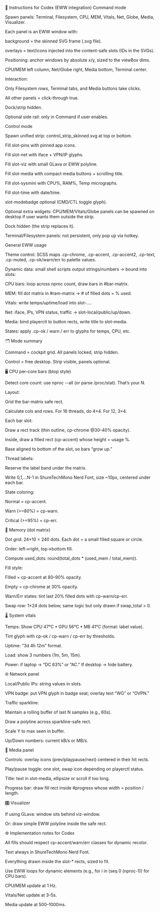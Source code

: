 📐 Instructions for Codex (EWW integration)
Command mode

Spawn panels: Terminal, Filesystem, CPU, MEM, Vitals, Net, Globe, Media, Visualizer.

Each panel is an EWW window with:

background = the skinned SVG frame (.svg file).

overlays = text/icons injected into the content-safe slots (IDs in the SVGs).

Positioning: anchor windows by absolute x/y, sized to the viewBox dims.

CPU/MEM left column, Net/Globe right, Media bottom, Terminal center.

Interaction:

Only Filesystem rows, Terminal tabs, and Media buttons take clicks.

All other panels = click-through true.

Dock/strip hidden.

Optional side rail: only in Command if user enables.

Control mode

Spawn unified strip: control_strip_skinned.svg at top or bottom.

Fill slot-pins with pinned app icons.

Fill slot-net with iface + VPN/IP glyphs.

Fill slot-viz with small GLava or EWW polyline.

Fill slot-media with compact media buttons + scrolling title.

Fill slot-sysmini with CPU%, RAM%, Temp micrographs.

Fill slot-time with date/time.

slot-modebadge optional (CMD/CTL toggle glyph).

Optional extra widgets: CPU/MEM/Vitals/Globe panels can be spawned on desktop if user wants them outside the strip.

Dock hidden (the strip replaces it).

Terminal/Filesystem panels: not persistent, only pop up via hotkey.

General EWW usage

Theme control: SCSS maps .cp-chrome, .cp-accent, .cp-accent2, .cp-text, .cp-muted, .cp-ok/warn/err to palette values.

Dynamic data: small shell scripts output strings/numbers → bound into slots:

CPU bars: loop across nproc count, draw bars in #bar-matrix.

MEM: fill dot matrix in #ram-matrix → # of filled dots = % used.

Vitals: write temps/uptime/load into slot-….

Net: iface, IPs, VPN status, traffic → slot-local/public/up/down.

Media: bind playerctl to button rects, write title to slot-media.

States: apply .cp-ok / warn / err to glyphs for temps, CPU, etc.

🗂️ Mode summary

Command = cockpit grid. All panels locked, strip hidden.

Control = free desktop. Strip visible, panels optional.

🖥 CPU per-core bars (btop style)

Detect core count: use nproc --all (or parse /proc/stat). That’s your N.

Layout:

Grid the bar-matrix safe rect.

Calculate cols and rows. For 16 threads, do 4×4. For 12, 3×4.

Each bar slot:

Draw a rect track (thin outline, cp-chrome @30–40% opacity).

Inside, draw a filled rect (cp-accent) whose height = usage %.

Base aligned to bottom of the slot, so bars “grow up.”

Thread labels:

Reserve the label band under the matrix.

Write 0,1,…N-1 in ShureTechMono Nerd Font, size ~10px, centered under each bar.

State coloring:

Normal = cp-accent.

Warn (>=80%) = cp-warn.

Critical (>=95%) = cp-err.

🔋 Memory (dot matrix)

Dot grid: 24×10 = 240 dots. Each dot = a small filled square or circle.

Order: left→right, top→bottom fill.

Compute used_dots: round(total_dots * (used_mem / total_mem)).

Fill style:

Filled = cp-accent at 80–90% opacity.

Empty = cp-chrome at 30% opacity.

Warn/Err states: tint last 20% filled dots with cp-warn/cp-err.

Swap row: 1×24 dots below, same logic but only drawn if swap_total > 0.

🌡 System vitals

Temps: Show CPU 47°C • GPU 56°C • MB 41°C (format: label value).

Tint glyph with cp-ok / cp-warn / cp-err by thresholds.

Uptime: “3d 4h 12m” format.

Load: show 3 numbers (1m, 5m, 15m).

Power: if laptop → “DC 63%” or “AC.” If desktop → hide battery.

🌐 Network panel

Local/Public IPs: string values in slots.

VPN badge: put VPN glyph in badge seat; overlay text “WG” or “OVPN.”

Traffic sparkline:

Maintain a rolling buffer of last N samples (e.g., 60s).

Draw a polyline across sparkline-safe rect.

Scale Y to max seen in buffer.

Up/Down numbers: current kB/s or MB/s.

🎵 Media panel

Controls: overlay icons (prev/playpause/next) centered in their hit rects.

Play/pause toggle: one slot, swap icon depending on playerctl status.

Title: text in slot-media, ellipsize or scroll if too long.

Progress bar: draw fill rect inside #progress whose width = position / length.

🎛 Visualizer

If using GLava: window sits behind viz-window.

Or: draw simple EWW polyline inside the safe rect.

⚙️ Implementation notes for Codex

All fills should respect cp-accent/warn/err classes for dynamic recolor.

Text always in ShureTechMono Nerd Font.

Everything drawn inside the slot-* rects, sized to fit.

Use EWW loops for dynamic elements (e.g., for i in (seq 0 (nproc-1)) for CPU bars).

CPU/MEM update at 1 Hz.

Vitals/Net update at 3–5s.

Media update at 500–1000ms.